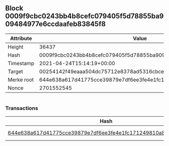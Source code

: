 ## Block 0009f9cbc0243bb4b8cefc079405f5d78855ba909484977e6ccdaafeb83845f8

Attribute | Value
--- | ---
Height | 36437
Hash | 0009f9cbc0243bb4b8cefc079405f5d78855ba909484977e6ccdaafeb83845f8
Timestamp | 2021-04-24T15:14:19+00:00
Target | 00254142f49eaaa504dc75712e8378ad5316cbcead634704b3734b6271167cc4
Merke root | 644e638a617d41775cce39879e7df6ee3fe4e1fc171249810a80e0539cfee533
Nonce | 2701552545

```

```

### Transactions

Hash | Amount
--- | ---
[644e638a617d41775cce39879e7df6ee3fe4e1fc171249810a80e0539cfee533](644e638a617d41775cce39879e7df6ee3fe4e1fc171249810a80e0539cfee533.md) | 10.00000000 SKEPTI 
